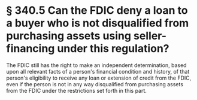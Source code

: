# § 340.5   Can the FDIC deny a loan to a buyer who is not disqualified from purchasing assets using seller-financing under this regulation?

The FDIC still has the right to make an independent determination, based upon all relevant facts of a person's financial condition and history, of that person's eligibility to receive any loan or extension of credit from the FDIC, even if the person is not in any way disqualified from purchasing assets from the FDIC under the restrictions set forth in this part.




